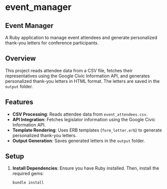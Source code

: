 # event_manager

## Event Manager

A Ruby application to manage event attendees and generate personalized thank-you letters for conference participants.

## Overview

This project reads attendee data from a CSV file, fetches their representatives using the Google Civic Information API, and generates personalized thank-you letters in HTML format. The letters are saved in the `output` folder.

## Features

- **CSV Processing**: Reads attendee data from `event_attendees.csv`.
- **API Integration**: Fetches legislator information using the Google Civic Information API.
- **Template Rendering**: Uses ERB templates (`form_letter.erb`) to generate personalized thank-you letters.
- **Output Generation**: Saves generated letters in the `output` folder.

## Setup

1. **Install Dependencies**:
   Ensure you have Ruby installed. Then, install the required gems:

   ```bash
   bundle install